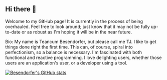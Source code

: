 ## Hi there 👋

Welcome to my GitHub page! It is currently in the process of being overhauled. Feel free to look around; just know that it may not be fully up-to-date or as robust as I'm hoping it will be in the near future.

Bio: My name is Teancum Besendorfer, but please call me TJ. I like to get things done right the first time. This can, of course, spiral into perfectionism, so a balance is necessary. I'm fascinated with both functional and reactive programming. I love delighting users, whether those users are an application's user, or a developer using a tool.

[![Besendorfer's GitHub stats](https://github-readme-stats.vercel.app/api?username=Besendorfer&theme=chartreuse-dark&show_icons=true)](https://github.com/anuraghazra/github-readme-stats)

<!--
**Besendorfer/Besendorfer** is a ✨ _special_ ✨ repository because its `README.md` (this file) appears on your GitHub profile.

Here are some ideas to get you started:

- 🔭 I’m currently working on ...
- 🌱 I’m currently learning ...
- 👯 I’m looking to collaborate on ...
- 🤔 I’m looking for help with ...
- 💬 Ask me about ...
- 📫 How to reach me: ...
- 😄 Pronouns: ...
- ⚡ Fun fact: ...
-->
